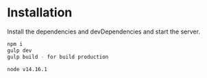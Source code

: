 # Installation

Install the dependencies and devDependencies and start the server.

```sh
npm i
gulp dev
gulp build - for build production

node v14.16.1
```
